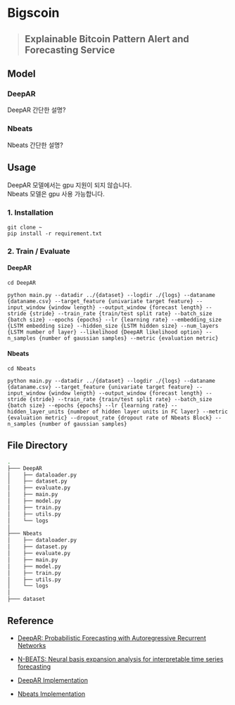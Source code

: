 # Bigscoin
> ## Explainable Bitcoin Pattern Alert and Forecasting Service


## Model 

### DeepAR
DeepAR 간단한 설명?

### Nbeats 
Nbeats 간단한 설명?
  

## Usage 
DeepAR 모델에서는 gpu 지원이 되지 않습니다.   
Nbeats 모델은 gpu 사용 가능합니다. 

### 1. Installation 
```
git clone ~
pip install -r requirement.txt
```

### 2. Train / Evaluate  

#### DeepAR 
```
cd DeepAR

python main.py --datadir ../{dataset} --logdir ./{logs} --dataname {dataname.csv} --target_feature {univariate target feature} --input_window {window length} --output_window {forecast length} --stride {stride} --train_rate {train/test split rate} --batch_size {batch size} --epochs {epochs} --lr {learning rate} --embedding_size {LSTM embedding size} --hidden_size {LSTM hidden size} --num_layers {LSTM number of layer} --likelihood {DeepAR likelihood option} --n_samples {number of gaussian samples} --metric {evaluation metric}
```

#### Nbeats
```
cd Nbeats 

python main.py --datadir ../{dataset} --logdir ./{logs} --dataname {dataname.csv} --target_feature {univariate target feature} --input_window {window length} --output_window {forecast length} --stride {stride} --train_rate {train/test split rate} --batch_size {batch size} --epochs {epochs} --lr {learning rate} --hidden_layer_units {number of hidden layer units in FC layer} --metric {evaluation metric} --dropout_rate {dropout rate of Nbeats Block} --n_samples {number of gaussian samples} 
```



## File Directory  

```bash
.
├─── DeepAR
│    ├── dataloader.py
│    ├── dataset.py
│    ├── evaluate.py
│    ├── main.py
│    ├── model.py
│    ├── train.py
│    ├── utils.py
│    └── logs
│     
├─── Nbeats
│    ├── dataloader.py
│    ├── dataset.py
│    ├── evaluate.py
│    ├── main.py
│    ├── model.py
│    ├── train.py
│    ├── utils.py
│    └── logs 
│
├─── dataset 
```

## Reference


- [DeepAR: Probabilistic Forecasting with Autoregressive Recurrent Networks](abs/1704.04110)  

- [N-BEATS: Neural basis expansion analysis for interpretable time series forecasting](https://arxiv.org/abs/1905.10437)  
  
- [DeepAR Implementation](https://github.com/jingw2/demand_forecast)  
  
- [Nbeats Implementation](https://github.com/philipperemy/n-beats)


